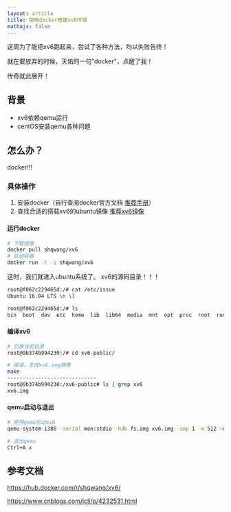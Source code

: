 ```yaml
---
layout: article
title: 使用docker搭建xv6环境
mathajx: false
---
```

这周为了能把xv6跑起来，尝试了各种方法，均以失败告终！

就在要放弃的时候，天佑的一句"docker"，点醒了我！

传奇就此展开！
<!--more-->

## 背景

- xv6依赖qemu运行
- centOS安装qemu各种问题

## 怎么办？

docker!!!

### 具体操作

1. 安装docker（自行查阅docker官方文档 [推荐手册](https://yeasy.gitbooks.io/docker_practice/introduction/what.html)）
2. 查找合适的搭载xv6的ubuntu镜像 [推荐xv6镜像](https://hub.docker.com/r/shqwang/xv6/)

#### 运行docker

```bash
# 下载镜像
docker pull shqwang/xv6
# 启动容器
docker run -t -i shqwang/xv6
```

这时，我们就进入ubuntu系统了。
xv6的源码目录！！！

```bash
root@f062c229465d:/# cat /etc/issue
Ubuntu 16.04 LTS \n \l

root@f062c229465d:/# ls
bin  boot  dev  etc  home  lib  lib64  media  mnt  opt  proc  root  run  sbin  srv  sys  tmp  usr  var  xv6-public
```

#### 编译xv6

```bash
# 切换当前目录
root@9b374b994230:/# cd xv6-public/

# 编译，生成xv6.img镜像
make
-----------------------------
root@9b374b994230:/xv6-public# ls | grep xv6
xv6.img
```

#### qemu启动与退出

```bash
# 使用qemu启动xv6
qemu-system-i386 -serial mon:stdio -hdb fs.img xv6.img -smp 1 -m 512 —nographic

# 退出qemu
Ctrl+A x
```

## 参考文档

<https://hub.docker.com/r/shqwang/xv6/>

<https://www.cnblogs.com/jcli/p/4232531.html>
